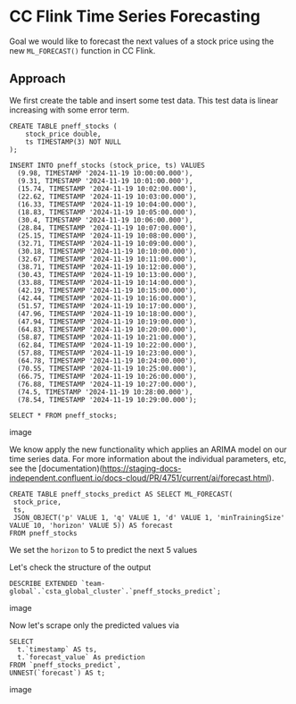 # CC Flink Time Series Forecasting

Goal we would like to forecast the next values of a stock price using the new `ML_FORECAST()` function in CC Flink.

## Approach

We first create the table and insert some test data. This test data is linear increasing with some error term.
```
CREATE TABLE pneff_stocks (
    stock_price double,
    ts TIMESTAMP(3) NOT NULL
);
```

```
INSERT INTO pneff_stocks (stock_price, ts) VALUES
  (9.98, TIMESTAMP '2024-11-19 10:00:00.000'),
  (9.31, TIMESTAMP '2024-11-19 10:01:00.000'),
  (15.74, TIMESTAMP '2024-11-19 10:02:00.000'),
  (22.62, TIMESTAMP '2024-11-19 10:03:00.000'),
  (16.33, TIMESTAMP '2024-11-19 10:04:00.000'),
  (18.83, TIMESTAMP '2024-11-19 10:05:00.000'),
  (30.4, TIMESTAMP '2024-11-19 10:06:00.000'),
  (28.84, TIMESTAMP '2024-11-19 10:07:00.000'),
  (25.15, TIMESTAMP '2024-11-19 10:08:00.000'),
  (32.71, TIMESTAMP '2024-11-19 10:09:00.000'),
  (30.18, TIMESTAMP '2024-11-19 10:10:00.000'),
  (32.67, TIMESTAMP '2024-11-19 10:11:00.000'),
  (38.71, TIMESTAMP '2024-11-19 10:12:00.000'),
  (30.43, TIMESTAMP '2024-11-19 10:13:00.000'),
  (33.88, TIMESTAMP '2024-11-19 10:14:00.000'),
  (42.19, TIMESTAMP '2024-11-19 10:15:00.000'),
  (42.44, TIMESTAMP '2024-11-19 10:16:00.000'),
  (51.57, TIMESTAMP '2024-11-19 10:17:00.000'),
  (47.96, TIMESTAMP '2024-11-19 10:18:00.000'),
  (47.94, TIMESTAMP '2024-11-19 10:19:00.000'),
  (64.83, TIMESTAMP '2024-11-19 10:20:00.000'),
  (58.87, TIMESTAMP '2024-11-19 10:21:00.000'),
  (62.84, TIMESTAMP '2024-11-19 10:22:00.000'),
  (57.88, TIMESTAMP '2024-11-19 10:23:00.000'),
  (64.78, TIMESTAMP '2024-11-19 10:24:00.000'),
  (70.55, TIMESTAMP '2024-11-19 10:25:00.000'),
  (66.75, TIMESTAMP '2024-11-19 10:26:00.000'),
  (76.88, TIMESTAMP '2024-11-19 10:27:00.000'),
  (74.5, TIMESTAMP '2024-11-19 10:28:00.000'),
  (78.54, TIMESTAMP '2024-11-19 10:29:00.000');
```

```
SELECT * FROM pneff_stocks;
```

image


We know apply the new functionality which applies an ARIMA model on our time series data. For more information about the individual parameters, etc, see the [documentation)(https://staging-docs-independent.confluent.io/docs-cloud/PR/4751/current/ai/forecast.html).

```
CREATE TABLE pneff_stocks_predict AS SELECT ML_FORECAST(
 stock_price,
 ts,
 JSON_OBJECT('p' VALUE 1, 'q' VALUE 1, 'd' VALUE 1, 'minTrainingSize' VALUE 10, 'horizon' VALUE 5)) AS forecast
FROM pneff_stocks
```

We set the `horizon` to 5 to predict the next 5 values

Let's check the structure of the output

```
DESCRIBE EXTENDED `team-global`.`csta_global_cluster`.`pneff_stocks_predict`;
```

image

Now let's scrape only the predicted values via

```
SELECT
  t.`timestamp` AS ts,
  t.`forecast_value` As prediction
FROM `pneff_stocks_predict`,
UNNEST(`forecast`) AS t;
```

image 
